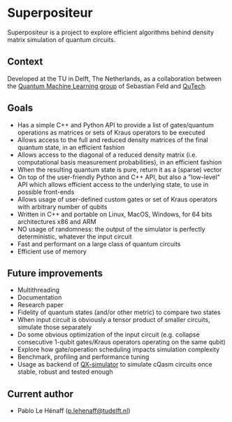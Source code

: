 # Superpositeur
Superpositeur is a project to explore efficient algorithms behind density matrix simulation of quantum circuits.

## Context
Developed at the TU in Delft, The Netherlands, as a collaboration between the [Quantum Machine Learning group](https://www.tudelft.nl/en/eemcs/the-faculty/departments/quantum-computer-engineering/sections/quantum-circuits-architectures-and-technology/groups/quantum-machine-learning) of Sebastian Feld and [QuTech](https://qutech.nl/).

## Goals
- Has a simple C++ and Python API to provide a list of gates/quantum operations as matrices or sets of Kraus operators to be executed
- Allows access to the full and reduced density matrices of the final quantum state, in an efficient fashion
- Allows access to the diagonal of a reduced density matrix (i.e. computational basis measurement probabilities), in an efficient fashion
- When the resulting quantum state is pure, return it as a (sparse) vector
- On top of the user-friendly Python and C++ API, but also a "low-level" API which allows efficient access to the underlying state, to use in possible front-ends
- Allows usage of user-defined custom gates or set of Kraus operators with arbitrary number of qubits
- Written in C++ and portable on Linux, MacOS, Windows, for 64 bits architectures x86 and ARM
- NO usage of randomness: the output of the simulator is perfectly deterministic, whatever the input circuit
- Fast and performant on a large class of quantum circuits
- Efficient use of memory

## Future improvements
- Multithreading
- Documentation
- Research paper
- Fidelity of quantum states (and/or other metric) to compare two states
- When input circuit is obviously a tensor product of smaller circuits, simulate those separately
- Do some obvious optimization of the input circuit (e.g. collapse consecutive 1-qubit gates/Kraus operators operating on the same qubit)
- Explore how gate/operation scheduling impacts simulation complexity
- Benchmark, profiling and performance tuning
- Usage as backend of [QX-simulator](https://github.com/QuTech-Delft/qx-simulator) to simulate cQasm circuits once stable, robust and tested enough

## Current author
- Pablo Le Hénaff (p.lehenaff@tudelft.nl)
